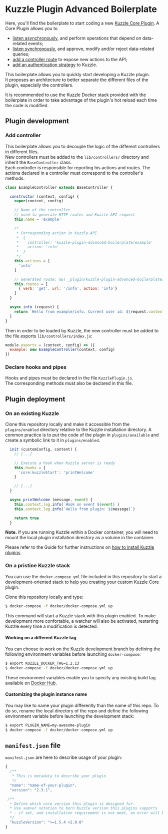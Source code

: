 # Kuzzle Plugin Advanced Boilerplate

Here, you'll find the boilerplate to start coding a new [Kuzzle Core Plugin](http://docs.kuzzle.io/guide/essentials/plugins/). A Core Plugin allows you to

* [listen asynchronously](http://docs.kuzzle.io/plugins-reference/plugins-features/adding-hooks), and perform operations that depend on data-related events;
* [listen synchronously](http://docs.kuzzle.io/plugins-reference/plugins-features/adding-pipes), and approve, modify and/or reject data-related queries;
* [add a controller route](http://docs.kuzzle.io/plugins-reference/plugins-features/adding-controllers) to expose new actions to the API;
* [add an authentication strategy](http://docs.kuzzle.io/plugins-reference/plugins-features/adding-authentication-strategy) to Kuzzle.

This boilerplate allows you to quickly start developing a Kuzzle plugin.  
It proposes an architecture to better separate the different files of the plugin, especially the controllers.  

It is recommended to use the Kuzzle Docker stack provided with the boilerplate in order to take advantage of the plugin's hot reload each time the code is modified.

## Plugin development

### Add controller

This boilerplate allows you to decouple the logic of the different controllers in different files.  
New controllers must be added to the `lib/controllers/` directory and inherit the `BaseController` class.  
Each controller is responsible for reporting his actions and routes. The actions declared in a controller must correspond to the controller's methods.  

```js
class ExampleController extends BaseController {

  constructor (context, config) {
    super(context, config)

    // Name of the controller
    // used to generate HTTP routes and Kuzzle API request
    this.name = 'example'

    /*
     * Corresponding action in Kuzzle API
     *  {
     *    controller: 'kuzzle-plugin-advanced-boilerplate/example'
     *    action: 'info'
     *  }
     */
    this.actions = [
      'info'
    ]

    // Generated route: GET _plugin/kuzzle-plugin-advanced-boilerplate/example/info
    this.routes = [
      { verb: 'get', url: '/info', action: 'info'}
    ]
  }

  async info (request) {
    return `Hello from example/info. Current user id: ${request.context.user._id}`
  }
}
```

Then in order to be loaded by Kuzzle, the new controller must be added to the file exports `lib/controllers/index.js`:
```js
module.exports = (context, config) => ({
  example: new ExampleController(context, config)
})
```

### Declare hooks and pipes

Hooks and pipes must be declared in the file `KuzzlePlugin.js`.  
The corresponding methods must also be declared in this file.  

## Plugin deployment

### On an existing Kuzzle

Clone this repository locally and make it accessible from the `plugins/enabled` directory relative to the Kuzzle installation directory. A common practice is to put the code of the plugin in `plugins/available` and create a symbolic link to it in `plugins/enabled`.

```js
  init (customConfig, content) {
    // [...]

    // Execute a hook when Kuzzle server is ready
    this.hooks = {
      'core:kuzzleStart': 'printWelcome'
    }

    // [...]  
  }

  async printWelcome (message, event) {
    this.context.log.info(`Hook on event ${event}`)
    this.context.log.info(`Hello from plugin: ${message}`)

    return true
  }
```


**Note.** If you are running Kuzzle within a Docker container, you will need to mount the local plugin installation directory as a volume in the container.

Please refer to the Guide for further instructions on [how to install Kuzzle plugins](http://docs.kuzzle.io/guide/essentials/plugins/#managing-plugins).

### On a pristine Kuzzle stack

You can use the `docker-compose.yml` file included in this repository to start a development-oriented stack to help you creating your custom Kuzzle Core plugin.

Clone this repository locally and type:

```bash
$ docker-compose -f docker/docker-compose.yml up
```

This command will start a Kuzzle stack with this plugin enabled. To make development more confortable, a watcher will also be activated, restarting Kuzzle every time a modification is detected.

#### Working on a different Kuzzle tag

You can choose to work on the Kuzzle development branch by defining the following environment variables before launching `docker-compose`:

```bash
$ export KUZZLE_DOCKER_TAG=1.2.13
$ docker-compose -f docker/docker-compose.yml up
```

These environment variables enable you to specify any existing build tag available on [Docker Hub](https://hub.docker.com/r/kuzzleio/kuzzle/tags/).

#### Customizing the plugin instance name

You may like to name your plugin differently than the name of this repo. To do so, rename the local directory of the repo and define the following environment variable before launching the development stack:

```bash
$ export PLUGIN_NAME=my-awesome-plugin
$ docker-compose -f docker/docker-compose.yml up
```

## `manifest.json` file

`manifest.json` are here to describe usage of your plugin:

```js
{
  /**
   * This is metadata to describe your plugin
   */
  "name": "name-of-your-plugin",
  "version": "2.3.1",

 /**
  * Define which core version this plugin is designed for.
  * Use semver notation to born Kuzzle version this plugins supports
  * - if set, and installation requirement is not meet, an error will be thrown and Kuzzle will not start
  */
  "kuzzleVersion": ">=1.5.4 <2.0.0"
}
```
